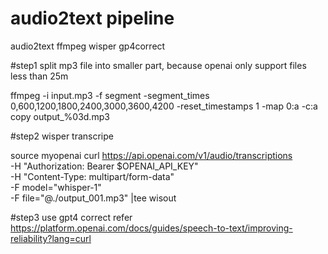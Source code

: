 # audio2text pipeline
audio2text  ffmpeg wisper gp4correct


#step1  split mp3 file into smaller part, because openai only support files less than 25m

ffmpeg -i input.mp3 -f segment -segment_times 0,600,1200,1800,2400,3000,3600,4200 -reset_timestamps 1 -map 0:a -c:a copy output_%03d.mp3


#step2  wisper transcripe

source myopenai
curl  https://api.openai.com/v1/audio/transcriptions \
  -H "Authorization: Bearer $OPENAI_API_KEY" \
  -H "Content-Type: multipart/form-data" \
  -F model="whisper-1" \
  -F file="@./output_001.mp3" |tee wisout



#step3  use gpt4 correct
refer
https://platform.openai.com/docs/guides/speech-to-text/improving-reliability?lang=curl

